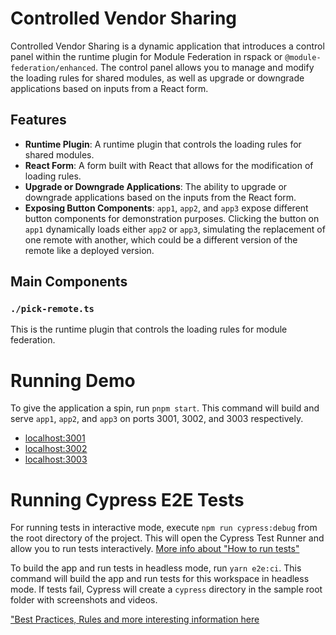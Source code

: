 # Controlled Vendor Sharing

Controlled Vendor Sharing is a dynamic application that introduces a control panel within the runtime plugin for Module Federation in rspack or `@module-federation/enhanced`. The control panel allows you to manage and modify the loading rules for shared modules, as well as upgrade or downgrade applications based on inputs from a React form.

## Features

- **Runtime Plugin**: A runtime plugin that controls the loading rules for shared modules.
- **React Form**: A form built with React that allows for the modification of loading rules.
- **Upgrade or Downgrade Applications**: The ability to upgrade or downgrade applications based on the inputs from the React form.
- **Exposing Button Components**: `app1`, `app2`, and `app3` expose different button components for demonstration purposes. Clicking the button on `app1` dynamically loads either `app2` or `app3`, simulating the replacement of one remote with another, which could be a different version of the remote like a deployed version.

## Main Components

### `./pick-remote.ts`

This is the runtime plugin that controls the loading rules for module federation.

# Running Demo

To give the application a spin, run `pnpm start`. This command will build and serve `app1`, `app2`, and `app3` on ports 3001, 3002, and 3003 respectively.

- [localhost:3001](http://localhost:3001/)
- [localhost:3002](http://localhost:3002/)
- [localhost:3003](http://localhost:3003/)

# Running Cypress E2E Tests

For running tests in interactive mode, execute `npm run cypress:debug` from the root directory of the project. This will open the Cypress Test Runner and allow you to run tests interactively. [More info about "How to run tests"](../../cypress/README.md#how-to-run-tests)

To build the app and run tests in headless mode, run `yarn e2e:ci`. This command will build the app and run tests for this workspace in headless mode. If tests fail, Cypress will create a `cypress` directory in the sample root folder with screenshots and videos.

["Best Practices, Rules and more interesting information here](../../cypress/README.md)
